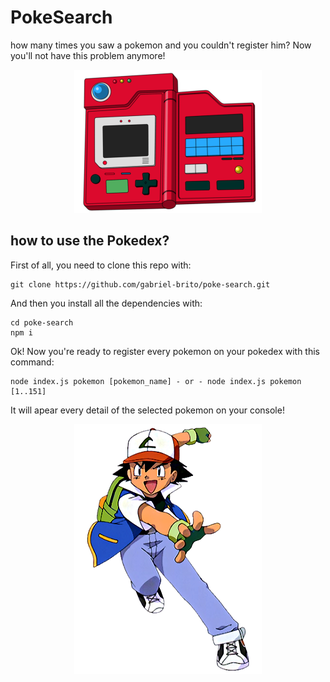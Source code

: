 # PokeSearch

how many times you saw a pokemon and you couldn't register him? Now you'll not have this problem anymore!

<p align="center">
	<img src="/github/pokedex.png" alt="Pokedex">
</p>

## how to use the Pokedex?

First of all, you need to clone this repo with:

```
git clone https://github.com/gabriel-brito/poke-search.git
```

And then you install all the dependencies with:

```
cd poke-search
npm i
```

Ok! Now you're ready to register every pokemon on your pokedex with this command:

```
node index.js pokemon [pokemon_name] - or - node index.js pokemon [1..151]
```

It will apear every detail of the selected pokemon on your console!

<p align="center">
	<img src="/github/ash.png" alt="Ash Ketchum"> 
</p>